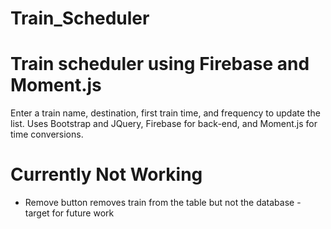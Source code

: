 # Train_Scheduler
Train scheduler using Firebase and Moment.js
===========================================

Enter a train name, destination, first train time, and frequency to update the list. Uses Bootstrap and JQuery, Firebase for back-end, and Moment.js for time conversions. 

Currently Not Working
===========================
- Remove button removes train from the table but not the database - target for future work